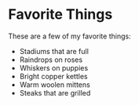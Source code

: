 # Favorite Things

These are a few of my favorite things:

- Stadiums that are full
- Raindrops on roses
- Whiskers on puppies
- Bright copper kettles
- Warm woolen mittens
- Steaks that are grilled

